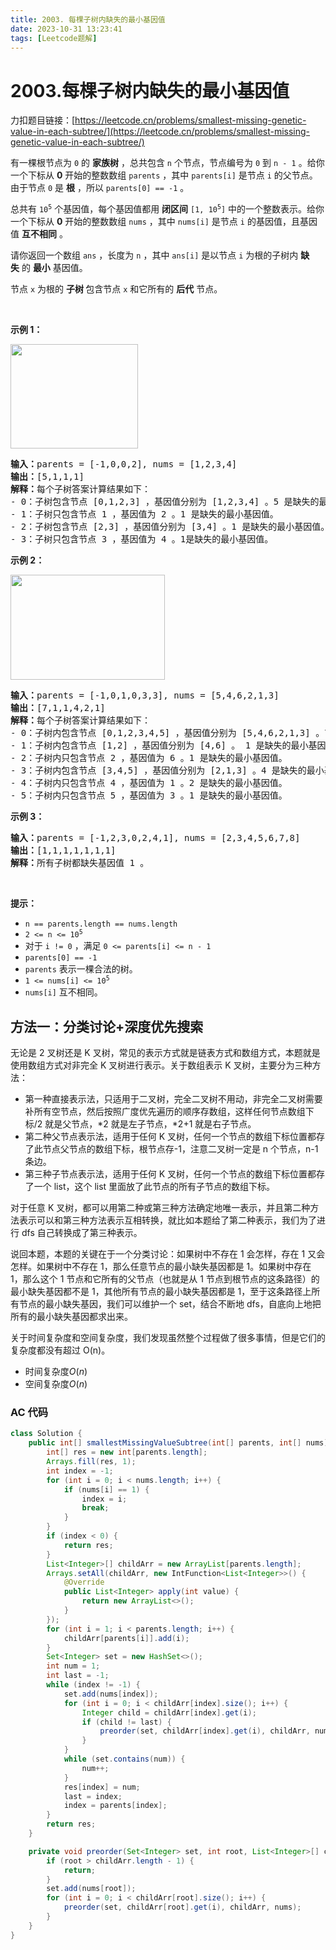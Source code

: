 ```yaml
---
title: 2003. 每棵子树内缺失的最小基因值
date: 2023-10-31 13:23:41
tags: [Leetcode题解]
---
```


# 2003.每棵子树内缺失的最小基因值

力扣题目链接：[https://leetcode.cn/problems/smallest-missing-genetic-value-in-each-subtree/](https://leetcode.cn/problems/smallest-missing-genetic-value-in-each-subtree/)

<p>有一棵根节点为 <code>0</code>&nbsp;的 <strong>家族树</strong>&nbsp;，总共包含 <code>n</code>&nbsp;个节点，节点编号为 <code>0</code>&nbsp;到 <code>n - 1</code>&nbsp;。给你一个下标从 <strong>0</strong>&nbsp;开始的整数数组 <code>parents</code>&nbsp;，其中&nbsp;<code>parents[i]</code>&nbsp;是节点 <code>i</code>&nbsp;的父节点。由于节点 <code>0</code>&nbsp;是 <strong>根</strong>&nbsp;，所以&nbsp;<code>parents[0] == -1</code>&nbsp;。</p>

<p>总共有&nbsp;<code>10<sup>5</sup></code>&nbsp;个基因值，每个基因值都用 <strong>闭区间</strong>&nbsp;<code>[1, 10<sup>5</sup>]</code>&nbsp;中的一个整数表示。给你一个下标从&nbsp;<strong>0</strong>&nbsp;开始的整数数组&nbsp;<code>nums</code>&nbsp;，其中&nbsp;<code>nums[i]</code>&nbsp;是节点 <code>i</code>&nbsp;的基因值，且基因值 <strong>互不相同</strong>&nbsp;。</p>

<p>请你返回一个数组<em>&nbsp;</em><code>ans</code>&nbsp;，长度为&nbsp;<code>n</code>&nbsp;，其中&nbsp;<code>ans[i]</code>&nbsp;是以节点&nbsp;<code>i</code>&nbsp;为根的子树内 <b>缺失</b>&nbsp;的&nbsp;<strong>最小</strong>&nbsp;基因值。</p>

<p>节点 <code>x</code>&nbsp;为根的 <strong>子树&nbsp;</strong>包含节点 <code>x</code>&nbsp;和它所有的 <strong>后代</strong>&nbsp;节点。</p>

<p>&nbsp;</p>

<p><strong>示例 1：</strong></p>

<p><img alt="" src="https://assets.leetcode.com/uploads/2021/08/23/case-1.png" style="width: 204px; height: 167px;"></p>

<pre><b>输入：</b>parents = [-1,0,0,2], nums = [1,2,3,4]
<b>输出：</b>[5,1,1,1]
<b>解释：</b>每个子树答案计算结果如下：
- 0：子树包含节点 [0,1,2,3] ，基因值分别为 [1,2,3,4] 。5 是缺失的最小基因值。
- 1：子树只包含节点 1 ，基因值为 2 。1 是缺失的最小基因值。
- 2：子树包含节点 [2,3] ，基因值分别为 [3,4] 。1 是缺失的最小基因值。
- 3：子树只包含节点 3 ，基因值为 4 。1是缺失的最小基因值。
</pre>

<p><strong>示例 2：</strong></p>

<p><img alt="" src="https://assets.leetcode.com/uploads/2021/08/23/case-2.png" style="width: 247px; height: 168px;"></p>

<pre><b>输入：</b>parents = [-1,0,1,0,3,3], nums = [5,4,6,2,1,3]
<b>输出：</b>[7,1,1,4,2,1]
<b>解释：</b>每个子树答案计算结果如下：
- 0：子树内包含节点 [0,1,2,3,4,5] ，基因值分别为 [5,4,6,2,1,3] 。7 是缺失的最小基因值。
- 1：子树内包含节点 [1,2] ，基因值分别为 [4,6] 。 1 是缺失的最小基因值。
- 2：子树内只包含节点 2 ，基因值为 6 。1 是缺失的最小基因值。
- 3：子树内包含节点 [3,4,5] ，基因值分别为 [2,1,3] 。4 是缺失的最小基因值。
- 4：子树内只包含节点 4 ，基因值为 1 。2 是缺失的最小基因值。
- 5：子树内只包含节点 5 ，基因值为 3 。1 是缺失的最小基因值。
</pre>

<p><strong>示例 3：</strong></p>

<pre><b>输入：</b>parents = [-1,2,3,0,2,4,1], nums = [2,3,4,5,6,7,8]
<b>输出：</b>[1,1,1,1,1,1,1]
<b>解释：</b>所有子树都缺失基因值 1 。
</pre>

<p>&nbsp;</p>

<p><strong>提示：</strong></p>

<ul>
	<li><code>n == parents.length == nums.length</code></li>
	<li><code>2 &lt;= n &lt;= 10<sup>5</sup></code></li>
	<li>对于&nbsp;<code>i != 0</code>&nbsp;，满足&nbsp;<code>0 &lt;= parents[i] &lt;= n - 1</code></li>
	<li><code>parents[0] == -1</code></li>
	<li><code>parents</code>&nbsp;表示一棵合法的树。</li>
	<li><code>1 &lt;= nums[i] &lt;= 10<sup>5</sup></code></li>
	<li><code>nums[i]</code>&nbsp;互不相同。</li>
</ul>

## 方法一：分类讨论+深度优先搜索

无论是 2 叉树还是 K 叉树，常见的表示方式就是链表方式和数组方式，本题就是使用数组方式对非完全 K 叉树进行表示。关于数组表示 K 叉树，主要分为三种方法：

- 第一种直接表示法，只适用于二叉树，完全二叉树不用动，非完全二叉树需要补所有空节点，然后按照广度优先遍历的顺序存数组，这样任何节点数组下标/2 就是父节点，*2 就是左子节点，*2+1 就是右子节点。
- 第二种父节点表示法，适用于任何 K 叉树，任何一个节点的数组下标位置都存了此节点父节点的数组下标，根节点存-1，注意二叉树一定是 n 个节点，n-1 条边。
- 第三种子节点表示法，适用于任何 K 叉树，任何一个节点的数组下标位置都存了一个 list，这个 list 里面放了此节点的所有子节点的数组下标。

对于任意 K 叉树，都可以用第二种或第三种方法确定地唯一表示，并且第二种方法表示可以和第三种方法表示互相转换，就比如本题给了第二种表示，我们为了进行 dfs 自己转换成了第三种表示。

说回本题，本题的关键在于一个分类讨论：如果树中不存在 1 会怎样，存在 1 又会怎样。如果树中不存在 1，那么任意节点的最小缺失基因都是 1。如果树中存在 1，那么这个 1 节点和它所有的父节点（也就是从 1 节点到根节点的这条路径）的最小缺失基因都不是 1，其他所有节点的最小缺失基因都是 1，至于这条路径上所有节点的最小缺失基因，我们可以维护一个 set，结合不断地 dfs，自底向上地把所有的最小缺失基因都求出来。

关于时间复杂度和空间复杂度，我们发现虽然整个过程做了很多事情，但是它们的复杂度都没有超过 O(n)。

- 时间复杂度$O(n)$
- 空间复杂度$O(n)$

### AC 代码

```java
class Solution {
    public int[] smallestMissingValueSubtree(int[] parents, int[] nums) {
        int[] res = new int[parents.length];
        Arrays.fill(res, 1);
        int index = -1;
        for (int i = 0; i < nums.length; i++) {
            if (nums[i] == 1) {
                index = i;
                break;
            }
        }
        if (index < 0) {
            return res;
        }
        List<Integer>[] childArr = new ArrayList[parents.length];
        Arrays.setAll(childArr, new IntFunction<List<Integer>>() {
            @Override
            public List<Integer> apply(int value) {
                return new ArrayList<>();
            }
        });
        for (int i = 1; i < parents.length; i++) {
            childArr[parents[i]].add(i);
        }
        Set<Integer> set = new HashSet<>();
        int num = 1;
        int last = -1;
        while (index != -1) {
            set.add(nums[index]);
            for (int i = 0; i < childArr[index].size(); i++) {
                Integer child = childArr[index].get(i);
                if (child != last) {
                    preorder(set, childArr[index].get(i), childArr, nums);
                }
            }
            while (set.contains(num)) {
                num++;
            }
            res[index] = num;
            last = index;
            index = parents[index];
        }
        return res;
    }

    private void preorder(Set<Integer> set, int root, List<Integer>[] childArr, int[] nums) {
        if (root > childArr.length - 1) {
            return;
        }
        set.add(nums[root]);
        for (int i = 0; i < childArr[root].size(); i++) {
            preorder(set, childArr[root].get(i), childArr, nums);
        }
    }
}
```
